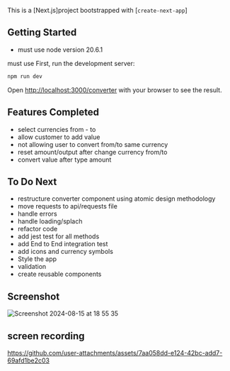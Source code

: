 This is a [Next.js]project bootstrapped with [`create-next-app`]

## Getting Started

- must use node version 20.6.1

must use
First, run the development server:

```bash
npm run dev
```

Open [http://localhost:3000/converter](http://localhost:3000/converter) with your browser to see the result.

## Features Completed
- select currencies from - to
- allow customer to add value
- not allowing user to convert from/to same currency
- reset amount/output after change currency from/to
- convert value after type amount

## To Do Next

- restructure converter component using atomic design methodology
- move requests to api/requests file
- handle errors
- handle loading/splach
- refactor code
- add jest test for all methods
- add End to End integration test
- add icons and currency symbols
- Style the app
- validation
- create reusable components


 ## Screenshot

 ![Screenshot 2024-08-15 at 18 55 35](https://github.com/user-attachments/assets/8d58bd41-16c4-4f86-b63e-c75eb8e84384)


## screen recording



https://github.com/user-attachments/assets/7aa058dd-e124-42bc-add7-69afd1be2c03


